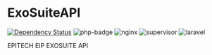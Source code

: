 # ExoSuiteAPI

[![Dependency Status](https://www.versioneye.com/user/projects/5ab3aee70fb24f44833013cb/badge.svg?style=flat-square)](https://www.versioneye.com/user/projects/5ab3aee70fb24f44833013cb)
![php-badge](https://img.shields.io/badge/php-%3E%3D%207.2-blue.svg?style=flat-square)
![nginx](https://img.shields.io/badge/NGINX-nginx%2F1.10.3-brightgreen.svg?style=flat-square)
![supervisor](https://img.shields.io/badge/supervisor-3.3.1-brightgreen.svg?style=flat-square)
![laravel](https://poser.pugx.org/laravel/framework/v/stable.svg?format=flat-square)



EPITECH EIP EXOSUITE API
